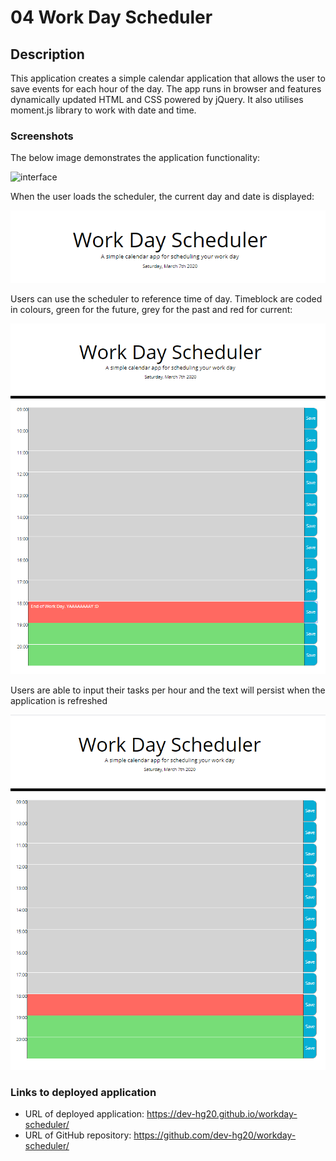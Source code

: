 # 04 Work Day Scheduler

## Description

This application creates a simple calendar application that allows the user to save events for each hour of the day. The app runs in browser and features dynamically updated HTML and CSS powered by jQuery. It also utilises moment.js library to work with date and time.

### Screenshots

The below image demonstrates the application functionality:

![interface](/Develop/Assets/image/interface.PNG)

When the user loads the scheduler, the current day and date is displayed:

![currentDay demo](/Assets/image/currentDate.PNG)

Users can use the scheduler to reference time of day. Timeblock are coded in colours, green for the future, grey for the past and red for current:

![colourcode demo](/Assets/image/colourCoded-past-present-future.PNG)

Users are able to input their tasks per hour and the text will persist when the application is refreshed

![storing task demo](/Assets/image/timeblock.PNG)

### Links to deployed application

- URL of deployed application: https://dev-hg20.github.io/workday-scheduler/
- URL of GitHub repository: https://github.com/dev-hg20/workday-scheduler/
